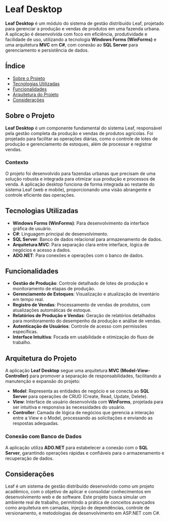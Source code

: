 # Leaf Desktop

**Leaf Desktop** é um módulo do sistema de gestão distribuído Leaf, projetado para gerenciar a produção e vendas de produtos em uma fazenda urbana. A aplicação é desenvolvida com foco em eficiência, produtividade e facilidade de uso, utilizando a tecnologia **Windows Forms (WinForms)** e uma arquitetura **MVC** em **C#**, com conexão ao **SQL Server** para gerenciamento e persistência de dados.

## Índice

- [Sobre o Projeto](#sobre-o-projeto)
- [Tecnologias Utilizadas](#tecnologias-utilizadas)
- [Funcionalidades](#funcionalidades)
- [Arquitetura do Projeto](#arquitetura-do-projeto)
- [Considerações](#considerações)

## Sobre o Projeto

**Leaf Desktop** é um componente fundamental do sistema Leaf, responsável pela gestão completa da produção e vendas de produtos agrícolas. Foi projetado para facilitar as operações diárias, como o controle de lotes de produção e gerenciamento de estoques, além de processar e registrar vendas.

### Contexto
O projeto foi desenvolvido para fazendas urbanas que precisam de uma solução robusta e integrada para otimizar sua produção e processos de venda. A aplicação desktop funciona de forma integrada ao restante do sistema Leaf (web e mobile), proporcionando uma visão abrangente e controle eficiente das operações.

## Tecnologias Utilizadas

- **Windows Forms (WinForms)**: Para desenvolvimento da interface gráfica de usuário.
- **C#**: Linguagem principal de desenvolvimento.
- **SQL Server**: Banco de dados relacional para armazenamento de dados.
- **Arquitetura MVC**: Para separação clara entre interface, lógica de negócios e acesso a dados.
- **ADO.NET**: Para conexões e operações com o banco de dados.

## Funcionalidades

- **Gestão de Produção**: Controle detalhado de lotes de produção e monitoramento de etapas de produção.
- **Gerenciamento de Estoques**: Visualização e atualização de inventário em tempo real.
- **Registro de Vendas**: Processamento de vendas de produtos, com atualizações automáticas de estoque.
- **Relatórios de Produção e Vendas**: Geração de relatórios detalhados para monitoramento do desempenho da produção e análise de vendas.
- **Autenticação de Usuários**: Controle de acesso com permissões específicas.
- **Interface Intuitiva**: Focada em usabilidade e otimização do fluxo de trabalho.

## Arquitetura do Projeto

A aplicação **Leaf Desktop** segue uma arquitetura **MVC (Model-View-Controller)** para promover a separação de responsabilidades, facilitando a manutenção e expansão do projeto:

- **Model**: Representa as entidades de negócio e se conecta ao **SQL Server** para operações de CRUD (Create, Read, Update, Delete).
- **View**: Interface de usuário desenvolvida com **WinForms**, projetada para ser intuitiva e responsiva às necessidades do usuário.
- **Controller**: Camada de lógica de negócios que gerencia a interação entre a View e o Model, processando as solicitações e enviando as respostas adequadas.

### Conexão com Banco de Dados
A aplicação utiliza **ADO.NET** para estabelecer a conexão com o **SQL Server**, garantindo operações rápidas e confiáveis para o armazenamento e recuperação de dados.

## Considerações

Leaf é um sistema de gestão distribuído desenvolvido como um projeto acadêmico, com o objetivo de aplicar e consolidar conhecimentos em desenvolvimento web e de software. Este projeto busca simular um ambiente real de trabalho, permitindo a prática de conceitos avançados como arquitetura em camadas, injeção de dependências, controle de versionamento, e metodologias de desenvolvimento em ASP.NET com C#.
